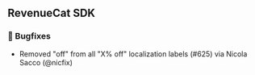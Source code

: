 ## RevenueCat SDK
### 🐞 Bugfixes
* Removed "off" from all "X% off" localization labels (#625) via Nicola Sacco (@nicfix)
